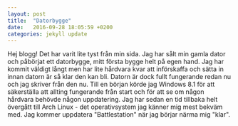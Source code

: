 ```yaml
---
layout: post
title:  "Datorbygge"
date:   2016-09-28 18:05:59 +0200
categories: jekyll update
---
```

Hej blogg! Det har varit lite tyst från min sida. Jag har sålt min gamla dator och påbörjat ett datorbygge, mitt första bygge helt på egen hand. Jag har kommit väldigt långt men har lite hårdvara kvar att införskaffa och sätta in innan datorn är så klar den kan bli. Datorn är dock fullt fungerande redan nu och jag skriver från den nu. Till en början körde jag Windows 8.1 för att säkerställa att allting fungerande från start och för att se om någon hårdvara behövde någon uppdatering. Jag har sedan en tid tillbaka helt övergått till Arch Linux - det operativsystem jag känner mig mest bekväm med. Jag kommer uppdatera "Battlestation" när jag börjar närma mig "klar". 

